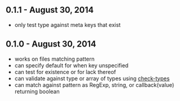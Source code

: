 0.1.1 - August 30, 2014
-----------------------
* only test type against meta keys that exist

0.1.0 - August 30, 2014
-----------------------
* works on files matching pattern
* can specify default for when key unspecified
* can test for existence or for lack thereof
* can validate against type or array of types using [check-types](https://github.com/philbooth/check-types.js)
* can match against pattern as RegExp, string, or callback(value) returning boolean
